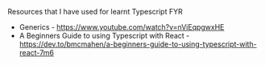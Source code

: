 Resources that I have used for learnt Typescript FYR

- Generics - https://www.youtube.com/watch?v=nViEqpgwxHE
- A Beginners Guide to using Typescript with React - https://dev.to/bmcmahen/a-beginners-guide-to-using-typescript-with-react-7m6
